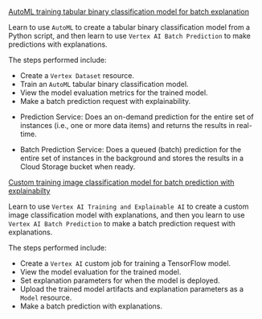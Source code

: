 
[AutoML training tabular binary classification model for batch explanation](official/explainable_ai/sdk_automl_tabular_binary_classification_batch_explain.ipynb)

Learn to use `AutoML` to create a tabular binary classification model from a Python script, and then learn to use `Vertex AI Batch Prediction` to make predictions with explanations.

The steps performed include:

- Create a `Vertex Dataset` resource.
- Train an `AutoML` tabular binary classification model.
- View the model evaluation metrics for the trained model.
- Make a batch prediction request with explainability.


* Prediction Service: Does an on-demand prediction for the entire set of instances (i.e., one or more data items) and returns the results in real-time.

* Batch Prediction Service: Does a queued (batch) prediction for the entire set of instances in the background and stores the results in a Cloud Storage bucket when ready.

[Custom training image classification model for batch prediction with explainabilty](official/explainable_ai/sdk_custom_image_classification_batch_explain.ipynb)

Learn to use `Vertex AI Training and Explainable AI` to create a custom image classification model with explanations, and then you learn to use `Vertex AI Batch Prediction` to make a batch prediction request with explanations.

The steps performed include:

- Create a `Vertex AI` custom job for training a TensorFlow model.
- View the model evaluation for the trained model.
- Set explanation parameters for when the model is deployed.
- Upload the trained model artifacts and explanation parameters as a `Model` resource.
- Make a batch prediction with explanations.
